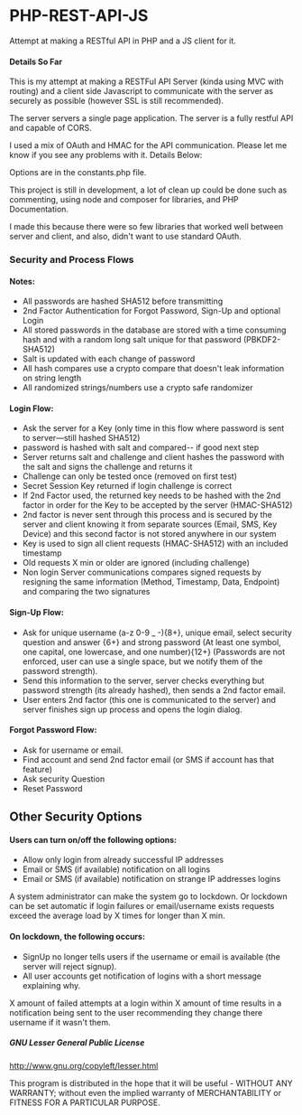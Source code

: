 # PHP-REST-API-JS
Attempt at making a RESTful API in PHP and a JS client for it.

#### Details So Far
This is my attempt at making a RESTFul API Server (kinda using MVC with routing) and a client side Javascript to communicate with the server as securely as possible (however SSL is still recommended).

The server servers a single page application. The server is a fully restful API and capable of CORS.

I used a mix of OAuth and HMAC for the API communication. Please let me know if you see any problems with it. Details Below:

Options are in the constants.php file.

This project is still in development, a lot of clean up could be done such as commenting, using node and composer for libraries, and PHP Documentation.

I made this because there were so few libraries that worked well between server and client, and also, didn't want to use standard OAuth.

### Security and Process Flows

#### Notes:
- All passwords are hashed SHA512 before transmitting
- 2nd Factor Authentication for Forgot Password, Sign-Up and optional Login
- All stored passwords in the database are stored with a time consuming hash and with a random long salt unique for that password (PBKDF2-SHA512)
- Salt is updated with each change of password
- All hash compares use a crypto compare that doesn't leak information on string length
- All randomized strings/numbers use a crypto safe randomizer

#### Login Flow:
- Ask the server for a Key (only time in this flow where password is sent to server—still hashed SHA512)
- password is hashed with salt and compared-- if good next step
- Server returns salt and challenge and client hashes the password with the salt and signs the challenge and returns it
- Challenge can only be tested once (removed on first test)
- Secret Session Key returned if login challenge is correct
- If 2nd Factor used, the returned key needs to be hashed with the 2nd factor in order for the Key to be accepted by the server (HMAC-SHA512)
- 2nd factor is never sent through this process and is secured by the server and client knowing it from separate sources (Email, SMS, Key Device) and this second factor is not stored anywhere in our system
- Key is used to sign all client requests (HMAC-SHA512) with an included timestamp
- Old requests X min or older are ignored (including challenge)
- Non login Server communications compares signed requests by resigning the same information (Method, Timestamp, Data, Endpoint) and comparing the two signatures

#### Sign-Up Flow:
- Ask for unique username (a-z 0-9 _ -){8+}, unique email, select security question and answer {6+} and strong password (At least one symbol, one capital, one lowercase, and one number){12+} (Passwords are not enforced, user can use a single space, but we notify them of the password strength).
- Send this information to the server, server checks everything but password strength (its already hashed), then sends a 2nd factor email.
- User enters 2nd factor (this one is communicated to the server) and server finishes sign up process and opens the login dialog.

#### Forgot Password Flow:
- Ask for username or email.
- Find account and send 2nd factor email (or SMS if account has that feature)
- Ask security Question
- Reset Password

## Other Security Options

#### Users can turn on/off the following options:
- Allow only login from already successful IP addresses
- Email or SMS (if available) notification on all logins
- Email or SMS (if available) notification on strange IP addresses logins

A system administrator can make the system go to lockdown. Or lockdown can be set automatic if login failures or email/username exists requests exceed the average load by X times for longer than X min.

#### On lockdown, the following occurs:
- SignUp no longer tells users if the username or email is available (the server will reject signup).
- All user accounts get notification of logins with a short message explaining why.

X amount of failed attempts at a login within X amount of time results in a notification being sent to the user recommending they change there username if it wasn't them.


##### GNU Lesser General Public License
http://www.gnu.org/copyleft/lesser.html

This program is distributed in the hope that it will be useful - WITHOUT ANY WARRANTY; without even the implied warranty of MERCHANTABILITY or FITNESS FOR A PARTICULAR PURPOSE.